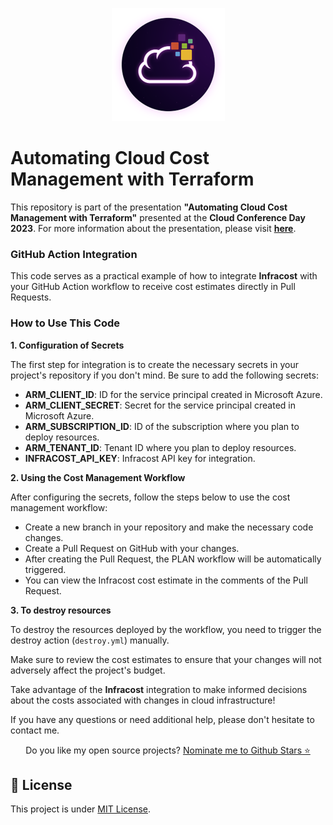 <p align="center">
<img src="assets/images/unicast_logo.png">
</p>

# Automating Cloud Cost Management with Terraform

This repository is part of the presentation **"Automating Cloud Cost Management with Terraform"** presented at the **Cloud Conference Day 2023**. For more information about the presentation, please visit [**here**](https://github.com/asilvajunior/presentations/tree/main/Cloud%20Conference%20Day%202023).

### **GitHub Action Integration**

This code serves as a practical example of how to integrate **Infracost** with your GitHub Action workflow to receive cost estimates directly in Pull Requests.

### **How to Use This Code**

**1. Configuration of Secrets**

The first step for integration is to create the necessary secrets in your project's repository if you don't mind. Be sure to add the following secrets:

- **ARM_CLIENT_ID**: ID for the service principal created in Microsoft Azure.
- **ARM_CLIENT_SECRET**: Secret for the service principal created in Microsoft Azure.
- **ARM_SUBSCRIPTION_ID**: ID of the subscription where you plan to deploy resources.
- **ARM_TENANT_ID**: Tenant ID where you plan to deploy resources.
- **INFRACOST_API_KEY**: Infracost API key for integration.

**2. Using the Cost Management Workflow**

After configuring the secrets, follow the steps below to use the cost management workflow:

- Create a new branch in your repository and make the necessary code changes.
- Create a Pull Request on GitHub with your changes.
- After creating the Pull Request, the PLAN workflow will be automatically triggered.
- You can view the Infracost cost estimate in the comments of the Pull Request.

**3. To destroy resources**

To destroy the resources deployed by the workflow, you need to trigger the destroy action (`destroy.yml`) manually.

Make sure to review the cost estimates to ensure that your changes will not adversely affect the project's budget.

Take advantage of the **Infracost** integration to make informed decisions about the costs associated with changes in cloud infrastructure!

If you have any questions or need additional help, please don't hesitate to contact me.

<p align='center'>
  Do you like my open source projects? <a href='https://stars.github.com/nominate/'>Nominate me to Github Stars ⭐</a>
</p>

## :memo: License

This project is under [MIT License](./LICENSE).
